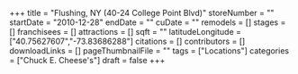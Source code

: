 +++
title = "Flushing, NY (40-24 College Point Blvd)"
storeNumber = ""
startDate = "2010-12-28"
endDate = ""
cuDate = ""
remodels = []
stages = []
franchisees = []
attractions = []
sqft = ""
latitudeLongitude = ["40.75627607","-73.83686288"]
citations = []
contributors = []
downloadLinks = []
pageThumbnailFile = ""
tags = ["Locations"]
categories = ["Chuck E. Cheese's"]
draft = false
+++
